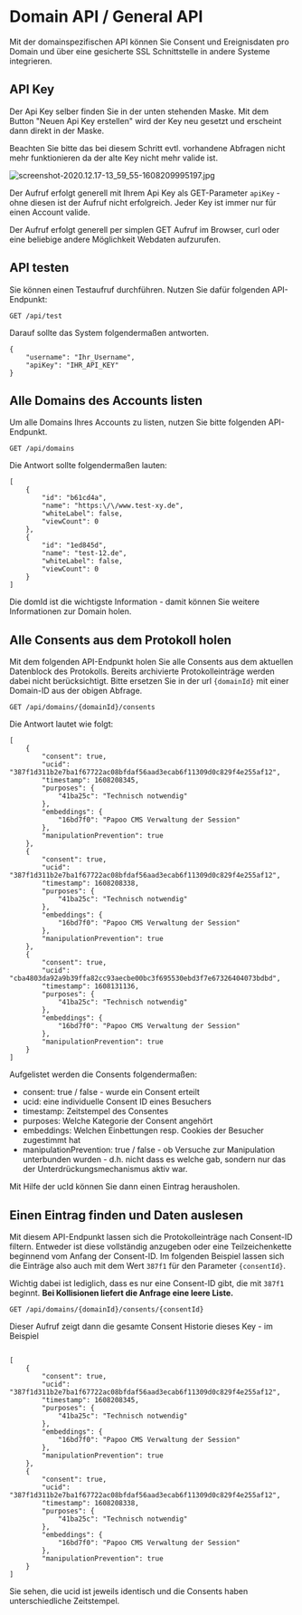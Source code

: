 # Domain API / General API

Mit der domainspezifischen API können Sie Consent und Ereignisdaten pro Domain und über eine gesicherte SSL Schnittstelle in andere Systeme integrieren.

## API Key

Der Api Key selber finden Sie in der unten stehenden Maske. Mit dem Button "Neuen Api Key erstellen" wird der Key neu gesetzt und erscheint dann direkt in der Maske.

Beachten Sie bitte das bei diesem Schritt evtl. vorhandene Abfragen nicht mehr funktionieren da der alte Key nicht mehr valide ist.

![screenshot-2020.12.17-13_59_55-1608209995197.jpg](../../assets/screenshot-2020.12.17-13_59_55-1608209995197.jpg)

Der Aufruf erfolgt generell mit Ihrem Api Key als GET-Parameter `apiKey` - ohne diesen ist der Aufruf nicht erfolgreich. Jeder Key ist immer nur für einen Account valide.

Der Aufruf erfolgt generell per simplen GET Aufruf im Browser, curl oder eine beliebige andere Möglichkeit Webdaten aufzurufen.

## API testen

Sie können einen Testaufruf durchführen. Nutzen Sie dafür folgenden API-Endpunkt:

```
GET /api/test
```

Darauf sollte das System folgendermaßen antworten.

```
{
    "username": "Ihr_Username",
    "apiKey": "IHR_API_KEY"
}
```

## Alle Domains des Accounts listen

Um alle Domains Ihres Accounts zu listen, nutzen Sie bitte folgenden API-Endpunkt.

```
GET /api/domains
```

Die Antwort sollte folgendermaßen lauten:

```
[
    {
        "id": "b61cd4a",
        "name": "https:\/\/www.test-xy.de",
        "whiteLabel": false,
        "viewCount": 0
    },
    {
        "id": "1ed845d",
        "name": "test-12.de",
        "whiteLabel": false,
        "viewCount": 0
    }
]
```

Die domId ist die wichtigste Information - damit können Sie weitere Informationen zur Domain holen.

## Alle Consents aus dem Protokoll holen

Mit dem folgenden API-Endpunkt holen Sie alle Consents aus dem aktuellen Datenblock des Protokolls. Bereits archivierte Protokolleinträge werden dabei nicht berücksichtigt. Bitte ersetzen Sie in der url `{domainId}` mit einer Domain-ID aus der obigen Abfrage.

```
GET /api/domains/{domainId}/consents
```

Die Antwort lautet wie folgt:

```
[
    {
        "consent": true,
        "ucid": "387f1d311b2e7ba1f67722ac08bfdaf56aad3ecab6f11309d0c829f4e255af12",
        "timestamp": 1608208345,
        "purposes": {
            "41ba25c": "Technisch notwendig"
        },
        "embeddings": {
            "16bd7f0": "Papoo CMS Verwaltung der Session"
        },
        "manipulationPrevention": true
    },
    {
        "consent": true,
        "ucid": "387f1d311b2e7ba1f67722ac08bfdaf56aad3ecab6f11309d0c829f4e255af12",
        "timestamp": 1608208338,
        "purposes": {
            "41ba25c": "Technisch notwendig"
        },
        "embeddings": {
            "16bd7f0": "Papoo CMS Verwaltung der Session"
        },
        "manipulationPrevention": true
    },
    {
        "consent": true,
        "ucid": "cba4803da92a9b39ffa82cc93aecbe00bc3f695530ebd3f7e67326404073bdbd",
        "timestamp": 1608131136,
        "purposes": {
            "41ba25c": "Technisch notwendig"
        },
        "embeddings": {
            "16bd7f0": "Papoo CMS Verwaltung der Session"
        },
        "manipulationPrevention": true
    }
]
```

Aufgelistet werden die Consents folgendermaßen:

- consent: true / false - wurde ein Consent erteilt
- ucid: eine individuelle Consent ID eines Besuchers
- timestamp: Zeitstempel des Consentes
- purposes: Welche Kategorie der Consent angehört
- embeddings: Welchen Einbettungen resp. Cookies der Besucher zugestimmt hat
- manipulationPrevention: true / false - ob Versuche zur Manipulation unterbunden wurden - d.h. nicht dass es welche gab, sondern nur das der Unterdrückungsmechanismus aktiv war.

Mit Hilfe der ucId können Sie dann einen Eintrag herausholen.

## Einen Eintrag finden und Daten auslesen

Mit diesem API-Endpunkt lassen sich die Protokolleinträge nach Consent-ID filtern. Entweder ist diese vollständig anzugeben oder eine Teilzeichenkette beginnend vom Anfang der Consent-ID. Im folgenden Beispiel lassen sich die Einträge also auch mit dem Wert `387f1` für den Parameter `{consentId}`.

Wichtig dabei ist lediglich, dass es nur eine Consent-ID gibt, die mit `387f1` beginnt. **Bei Kollisionen liefert die Anfrage eine leere Liste.**

```
GET /api/domains/{domainId}/consents/{consentId}
```

Dieser Aufruf zeigt dann die gesamte Consent Historie dieses Key - im Beispiel

```

[
    {
        "consent": true,
        "ucid": "387f1d311b2e7ba1f67722ac08bfdaf56aad3ecab6f11309d0c829f4e255af12",
        "timestamp": 1608208345,
        "purposes": {
            "41ba25c": "Technisch notwendig"
        },
        "embeddings": {
            "16bd7f0": "Papoo CMS Verwaltung der Session"
        },
        "manipulationPrevention": true
    },
    {
        "consent": true,
        "ucid": "387f1d311b2e7ba1f67722ac08bfdaf56aad3ecab6f11309d0c829f4e255af12",
        "timestamp": 1608208338,
        "purposes": {
            "41ba25c": "Technisch notwendig"
        },
        "embeddings": {
            "16bd7f0": "Papoo CMS Verwaltung der Session"
        },
        "manipulationPrevention": true
    }
]
```

Sie sehen, die ucid ist jeweils identisch und die Consents haben unterschiedliche Zeitstempel.

